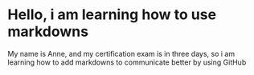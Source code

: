 # Hello, i am learning how to use markdowns
My name is Anne, and my certification exam is in three days, so i am learning how to add markdowns to communicate better by using GitHub
